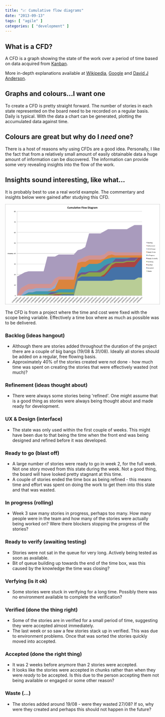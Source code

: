 ```yaml
---
title: "📈 Cumulative flow diagrams"
date: "2013-09-13"
tags: [ "agile" ]
categories: [ "development" ]
---
```


## What is a CFD?

A CFD is a graph showing the state of the work over a period of time based on
data acquired from
[Kanban](http://st3v3nhunt.tumblr.com/post/61110223853/what-work-has-work-where-working-work-wrangles-waiting).

More in-depth explanations available at
[Wikipedia](http://en.wikipedia.org/wiki/Cumulative_flow_diagram),
[Google](https://www.google.co.uk/?#q=kanban) and
[David J Anderson](http://edn.embarcadero.com/article/32410).

## Graphs and colours…I want one

To create a CFD is pretty straight forward. The number of stories in each state
represented on the board need to be recorded on a regular basis. Daily is
typical. With the data a chart can be generated, plotting the accumulated data
against time.

## Colours are great but why do I *need* one?

There is a host of reasons why using CFDs are a good idea. Personally, I like
the fact that from a relatively small amount of easily obtainable data a huge
amount of information can be discovered. The information can provide some very
revealing insights into the flow of the work.

## Insights sound interesting, like what…

It is probably best to use a real world example. The commentary and insights
below were gained after studying this CFD.

![Cumulative Flow Diagram](/images/cfd.png)

The CFD is from a project where the time and cost were fixed with the scope
being variable. Effectively a time box where as much as possible was to be
delivered.

### Backlog (ideas hangout)

* Although there are stories added throughout the duration of the project there
  are a couple of big bangs (19/08 & 31/08). Ideally all stories should be
  added on a regular, free flowing basis.
* Approximately 40% of the stories created were not done - how much time was
  spent on creating the stories that were effectively wasted (not much)?

### Refinement (ideas thought about)

* There were always some stories being 'refined'. One might assume that is a
  good thing as stories were always being thought about and made ready for
  development.

### UX & Design (interface)

* The state was only used within the first couple of weeks. This might have
  been due to that being the time when the front end was being designed and
  refined before it was developed.

### Ready to go (blast off)

* A large number of stories were ready to go in week 2, for the full week. Not
  one story moved from this state during the week. Not a good thing, the board
  will have looked pretty stagnant at this time.
* A couple of stories ended the time box as being refined - this means time and
  effort was spent on doing the work to get them into this state and that was
  wasted.

### In progress (rolling)

* Week 3 saw many stories in progress, perhaps too many. How many people were
  in the team and how many of the stories were actually being worked on? Were
  there blockers stopping the progress of the stories?

### Ready to verify (awaiting testing)

* Stories were not sat in the queue for very long. Actively being tested as
  soon as available.
* Bit of queue building up towards the end of the time box, was this caused by
  the knowledge the time was closing?

### Verfying (is it ok)

* Some stories were stuck in verifying for a long time. Possibly there was no
  environment available to complete the verification?

### Verified (done the thing right)

* Some of the stories are in verified for a small period of time, suggesting
  they were accepted almost immediately.
* The last week or so saw a few stories stack up in verified. This was due to
  environment problems. Once that was sorted the stories quickly moved into
  accepted.

### Accepted (done the right thing)

* It was 2 weeks before anymore than 2 stories were accepted.
* It looks like the stories were accepted in chunks rather than when they were
  *ready* to be accepted. Is this due to the person accepting them not being
  available or engaged or some other reason?

### Waste (…)

* The stories added around 19/08 - were they wasted 27/08? If so, why were they
  created and perhaps this should not happen in the future?
